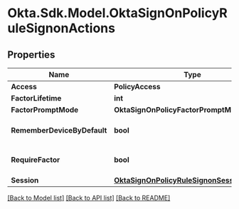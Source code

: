 # Okta.Sdk.Model.OktaSignOnPolicyRuleSignonActions

## Properties

Name | Type | Description | Notes
------------ | ------------- | ------------- | -------------
**Access** | **PolicyAccess** |  | [optional] 
**FactorLifetime** | **int** |  | [optional] 
**FactorPromptMode** | **OktaSignOnPolicyFactorPromptMode** |  | [optional] 
**RememberDeviceByDefault** | **bool** |  | [optional] [default to false]
**RequireFactor** | **bool** |  | [optional] [default to false]
**Session** | [**OktaSignOnPolicyRuleSignonSessionActions**](OktaSignOnPolicyRuleSignonSessionActions.md) |  | [optional] 

[[Back to Model list]](../README.md#documentation-for-models) [[Back to API list]](../README.md#documentation-for-api-endpoints) [[Back to README]](../README.md)

